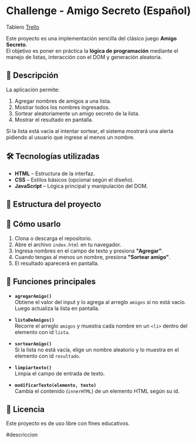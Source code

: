 # Challenge - Amigo Secreto (Español)
Tablero
[Trello][def]

Este proyecto es una implementación sencilla del clásico juego **Amigo Secreto**.  
El objetivo es poner en práctica la **lógica de programación** mediante el manejo de listas, interacción con el DOM y generación aleatoria.

## 📌 Descripción

La aplicación permite:
1. Agregar nombres de amigos a una lista.
2. Mostrar todos los nombres ingresados.
3. Sortear aleatoriamente un amigo secreto de la lista.
4. Mostrar el resultado en pantalla.

Si la lista está vacía al intentar sortear, el sistema mostrará una alerta pidiendo al usuario que ingrese al menos un nombre.

## 🛠 Tecnologías utilizadas

- **HTML** – Estructura de la interfaz.
- **CSS** – Estilos básicos (opcional según el diseño).
- **JavaScript** – Lógica principal y manipulación del DOM.

## 📂 Estructura del proyecto


## 🚀 Cómo usarlo

1. Clona o descarga el repositorio.
2. Abre el archivo `index.html` en tu navegador.
3. Ingresa nombres en el campo de texto y presiona **"Agregar"**.
4. Cuando tengas al menos un nombre, presiona **"Sortear amigo"**.
5. El resultado aparecerá en pantalla.

## 📜 Funciones principales

- **`agregarAmigo()`**  
  Obtiene el valor del input y lo agrega al arreglo `amigos` si no está vacío. Luego actualiza la lista en pantalla.

- **`listaDeAmigos()`**  
  Recorre el arreglo `amigos` y muestra cada nombre en un `<li>` dentro del elemento con id `lista`.

- **`sortearAmigo()`**  
  Si la lista no está vacía, elige un nombre aleatorio y lo muestra en el elemento con id `resultado`.

- **`limpiartexto()`**  
  Limpia el campo de entrada de texto.

- **`modificarTexto(elemento, texto)`**  
  Cambia el contenido (`innerHTML`) de un elemento HTML según su id.

## 📄 Licencia

Este proyecto es de uso libre con fines educativos.




#descriccion



[def]: https://trello.com/b/zRGwOPSC/trello-challenge-amigo-secreto-esp
